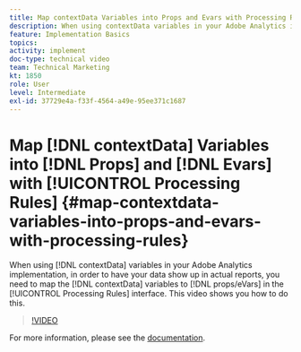 ```yaml
---
title: Map contextData Variables into Props and Evars with Processing Rules
description: When using contextData variables in your Adobe Analytics implementation, in order to have your data show up in actual reports, you need to map the contextData variables to props/eVars in the Processing Rules interface. This video shows you how to do this.
feature: Implementation Basics
topics: 
activity: implement
doc-type: technical video
team: Technical Marketing
kt: 1850
role: User
level: Intermediate
exl-id: 37729e4a-f33f-4564-a49e-95ee371c1687
---
```

# Map [!DNL contextData] Variables into [!DNL Props] and [!DNL Evars] with [!UICONTROL Processing Rules] {#map-contextdata-variables-into-props-and-evars-with-processing-rules}

When using [!DNL contextData] variables in your Adobe Analytics implementation, in order to have your data show up in actual reports, you need to map the [!DNL contextData] variables to [!DNL props/eVars] in the [!UICONTROL Processing Rules] interface. This video shows you how to do this.

>[!VIDEO](https://video.tv.adobe.com/v/26124/?quality=12)

For more information, please see the [documentation](https://marketing.adobe.com/resources/help/en_US/reference/processing_rules.html).
